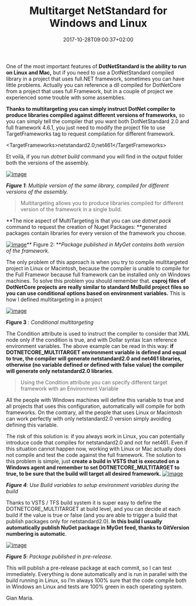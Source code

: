 ﻿---
title: "Multitarget NetStandard for Windows and Linux"
description: ""
date: 2017-10-28T09:00:37+02:00
draft: false
tags: [NETCORE,build]
categories: [Programming]
---
One of the most important features of  **DotNetStandard is the ability to run on Linux and Mac,** but if you need to use a DotNetStandard compiled library in a project that uses full.NET framework, sometimes you can have little problems. Actually you can reference a dll compiled for DotNetCore from a project that uses full Framework, but in a couple of project we experienced some trouble with some assemblies.

 **Thanks to multitargeting you can simply instruct DotNet compiler to produce libraries compiled against different versions of frameworks,** so you can simply tell the compiler that you want both DotNetStandard 2.0 and full framework 4.6.1, you just need to modify the project file to use TargetFrameworks tag to request compilation for different framework.

&lt;TargetFrameworks&gt;netstandard2.0;net461&lt;/TargetFrameworks&gt;

Et voilà, if you run *dotnet build* command you will find in the output folder both the versions of the assembly.

[![image](http://www.codewrecks.com/blog/wp-content/uploads/2017/10/image_thumb-5.png "image")](http://www.codewrecks.com/blog/wp-content/uploads/2017/10/image-5.png)

 ***Figure 1***: *Multiple version of the same library, compiled for different versions of the assembly.*

> Multitargeting allows you to produce libraries compiled for different version of the framework in a single build.

**The nice aspect of MultiTargeting is that you can use *dotnet pack* command to request the creation of Nuget Packages:  **generated packages contain libraries for every version of the framework you choose.

[![image](http://www.codewrecks.com/blog/wp-content/uploads/2017/10/image_thumb-6.png "image")](http://www.codewrecks.com/blog/wp-content/uploads/2017/10/image-6.png)** Figure 2: ***Package published in MyGet contains both version of the framework.*

The only problem of this approach is when you try to compile multitargeted project in Linux or Macintosh, because the compiler is unable to compile for the Full Framewor because full framework can be installed only on Windows machines. To solve this problem you should remember that. **csproj files of DotNetCore projects are really similar to standard MsBuild project files so you can use conditional options based on environment variables.** This is how I defined multitargeting in a project

[![image](http://www.codewrecks.com/blog/wp-content/uploads/2017/10/image_thumb-7.png "image")](http://www.codewrecks.com/blog/wp-content/uploads/2017/10/image-7.png)

 **Figure 3** : *Conditional multitargeting*

The Condition attribute is used to instruct the compiler to consider that XML node only if the condition is true, and with Dollar syntax Ican reference environment variables. The above example can be read in this way:  **if  DOTNETCORE\_MULTITARGET environment variable is defined and equal to true, the compiler will generate netstandard2.0 and net461 libraries, otherwise (no variable defined or defined with false value) the compiler will generate only netstandard2.0 libraries**.

> Using the Condition attribute you can specify different target framework with an Environment Variable

All the people with Windows machines will define this variable to true and all projects that uses this configuration, automatically will compile for both frameworks. On the contrary, all the people that uses Linux or Macintosh can work perfectly with only netstandard2.0 version simply avoiding defining this variable.

The risk of this solution is: if you always work in Linux, you can potentially introduce code that compiles for netstandard2.0 and not for net461. Even if this situation cannot happen now, working with Linux or Mac actually does not compile and test the code against the full framework. The solution to this problem is simple, just  **create a build in VSTS that is executed on a Windows agent and remember to set DOTNETCORE\_MULTITARGET to true, to be sure that the build will target all desired framework.** [![image](http://www.codewrecks.com/blog/wp-content/uploads/2017/10/image_thumb-8.png "image")](http://www.codewrecks.com/blog/wp-content/uploads/2017/10/image-8.png)

 ***Figure 4***: *Use Build variables to setup environment variables during the build*

Thanks to VSTS / TFS build system it is super easy to define the DOTNETCORE\_MULTITARGET at build level, and you can decide at each build if the value is true or false (and you are able to trigger a build that publish packages only for netstandard2.0). **In this build I usually automatically publish NuGet package in MyGet feed, thanks to GitVersion numbering is automatic**.

[![image](http://www.codewrecks.com/blog/wp-content/uploads/2017/10/image_thumb-9.png "image")](http://www.codewrecks.com/blog/wp-content/uploads/2017/10/image-9.png)

 ***Figure 5***: *Package published in pre-release.*

This will publish a pre-release package at each commit, so I can test immediately. Everything is done automatically and is run in parallel with the build running in Linux, so I’m always 100% sure that the code compile both in Windows an Linux and tests are 100% green in each operating system.

Gian Maria.
